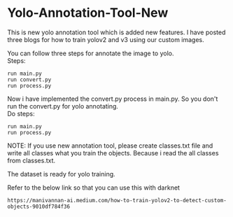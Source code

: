 # Yolo-Annotation-Tool-New

This is new yolo annotation tool which is added new features. I have posted three blogs for how to train yolov2 and v3 using our custom images.

You can follow three steps for annotate the image to yolo.<br>
Steps:
```
run main.py
run convert.py
run process.py
```

Now i have implemented the convert.py process in main.py. So you don't run the convert.py for yolo annotating.<br>
Do steps:
```
run main.py
run process.py
```

NOTE: If you use new annotation tool, please create classes.txt file and write all classes what you train the objects. Because i read the all classes from classes.txt.

The dataset is ready for yolo training.

Refer to the below link so that you can use this with darknet
```
https://manivannan-ai.medium.com/how-to-train-yolov2-to-detect-custom-objects-9010df784f36
```
